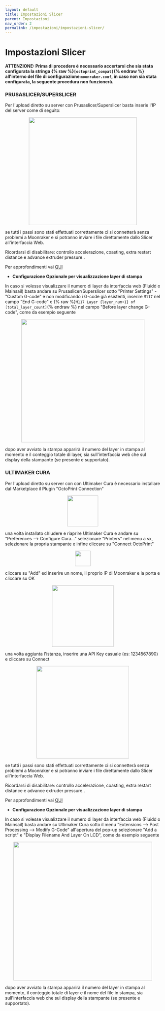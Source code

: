 ```yaml
---
layout: default
title: Impostazioni Slicer
parent: Impostazioni
nav_order: 2
permalink: /impostazioni/impostazioni-slicer/
---
```


# Impostazioni Slicer


**ATTENZIONE: Prima di procedere è necessario accertarsi che sia stata configurata la stringa {% raw %}`[octoprint_compat]`{% endraw %} all'interno del file di configurazione `moonraker.conf`, in caso non sia stata configurata, la seguente procedura non funzionerà.**


### PRUSASLICER/SUPERSLICER

Per l'upload diretto su server con Prusaslicer/Superslicer basta inserie l'IP del server come di seguito:

<p align="center">
<img src="https://raw.githubusercontent.com/sugar012/klipperITA/main/images/image13.png" height="350">
</p>

se tutti i passi sono stati effettuati correttamente ci si connetterà senza problemi a Moonraker e si potranno inviare i file direttamente dallo Slicer all'interfaccia Web. 

Ricordarsi di disabilitare: controllo accelerazione, coasting, extra restart distance e advance extruder pressure..

Per approfondimenti vai [QUI](https://github.com/KevinOConnor/klipper/blob/master/docs/Slicers.md)

- **Configurazione Opzionale per visualizzazione layer di stampa**

In caso si volesse visualizzare il numero di layer da interfaccia web (Fluidd o Mainsail) basta andare su Prusaslicer/Superslicer sotto "Printer Settings" - "Custom G-code" e non modificando i G-code già esistenti, inserire `M117` nel campo "End G-code" e {% raw %}`M117 Layer {layer_num+1} of [total_layer_count]`{% endraw %} nel campo "Before layer change G-code", come da esempio seguente

<p align="center">
<img src="https://raw.githubusercontent.com/sugar012/klipperITA/main/images/prusaslicer-superslicer-layer.png" height="400">
</p>

dopo aver avviato la stampa apparirà il numero del layer in stampa al momento e il conteggio totale di layer, sia sull'interfaccia web che sul display della stampante (se presente e supportato).

### ULTIMAKER CURA

Per l'upload diretto su server con con Ultimaker Cura è necessario installare dal Marketplace il Plugin "OctoPrint Connection"

<p align="center">
<img src="https://raw.githubusercontent.com/sugar012/klipperITA/main/images/octoprint_connection.png" height="100">
</p>

una volta installato chiudere e riaprire Ultimaker Cura e andare su "Preferences --> Configure Cura..." selezionare "Printers" nel menu a sx, selezionare la propria stampante e infine cliccare su "Connect OctoPrint"

<p align="center">
<img src="https://raw.githubusercontent.com/sugar012/klipperITA/main/images/connect_octoprint.png" height="50">
</p>

cliccare su "Add" ed inserire un nome, il proprio IP di Moonraker e la porta e cliccare su OK

<p align="center">
<img src="https://raw.githubusercontent.com/sugar012/klipperITA/main/images/add_moonraker.png" height="200">
</p>

una volta aggiunta l'istanza, inserire una API Key casuale (es: 1234567890) e cliccare su Connect

<p align="center">
<img src="https://raw.githubusercontent.com/sugar012/klipperITA/main/images/moonraker_octoprint_cura.png" height="300">
</p>

se tutti i passi sono stati effettuati correttamente ci si connetterà senza problemi a Moonraker e si potranno inviare i file direttamente dallo Slicer all'interfaccia Web. 

Ricordarsi di disabilitare: controllo accelerazione, coasting, extra restart distance e advance extruder pressure..

Per approfondimenti vai [QUI](https://github.com/KevinOConnor/klipper/blob/master/docs/Slicers.md)

- **Configurazione Opzionale per visualizzazione layer di stampa**

In caso si volesse visualizzare il numero di layer da interfaccia web (Fluidd o Mainsail) basta andare su Ultimaker Cura sotto il menu "Extensions --> Post Processing --> Modify G-Code" all'apertura del pop-up selezionare "Add a script" e "Display Filename And Layer On LCD", come da esempio seguente

<p align="center">
<img src="https://raw.githubusercontent.com/sugar012/klipperITA/main/images/cura-layer-display.png" height="450">
</p>

dopo aver avviato la stampa apparirà il numero del layer in stampa al momento, il conteggio totale di layer e il nome del file in stampa, sia sull'interfaccia web che sul display della stampante (se presente e supportato).
